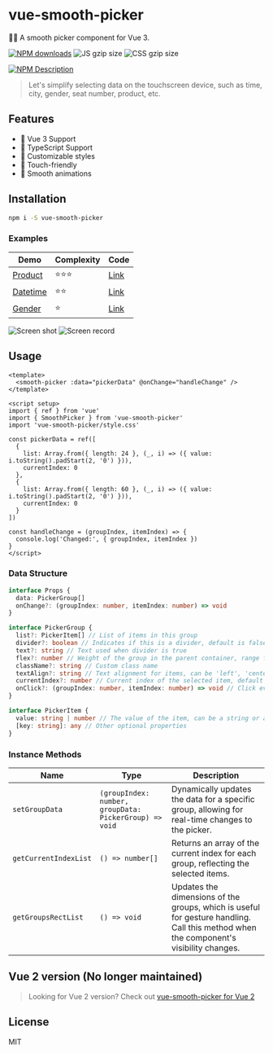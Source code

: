 # vue-smooth-picker

🏄🏼 A smooth picker component for Vue 3.

[![NPM downloads](http://img.shields.io/npm/dt/vue-smooth-picker.svg)](https://npmjs.org/package/vue-smooth-picker)
![JS gzip size](http://img.badgesize.io/hiyali/vue-smooth-picker/refs/heads/gh-pages/dist/vue-smooth-picker.js.svg?compression=gzip&label=gzip:%20JS)
![CSS gzip size](http://img.badgesize.io/hiyali/vue-smooth-picker/refs/heads/gh-pages/dist/style.css.svg?compression=gzip&label=gzip:%20CSS)

[![NPM Description](https://nodei.co/npm/vue-smooth-picker.png?downloads=true&stars=true)](https://npmjs.org/package/vue-smooth-picker)

> Let's simplify selecting data on the touchscreen device, such as time, city, gender, seat number, product, etc.

## Features
- 🎯 Vue 3 Support
- 💪 TypeScript Support
- 🎨 Customizable styles
- 📱 Touch-friendly
- 🔄 Smooth animations

## Installation

```bash
npm i -S vue-smooth-picker
```

### Examples

| Demo           | Complexity      | Code      |
| -------------- | --------------- | --------- |
| [Product](https://hiyali.github.io/vue-smooth-picker/pages/example/product/) | ⭐⭐⭐ | [Link](https://github.com/hiyali/vue-smooth-picker/tree/gh-pages/example/product) |
| [Datetime](https://hiyali.github.io/vue-smooth-picker/pages/example/datetime/) | ⭐⭐ | [Link](https://github.com/hiyali/vue-smooth-picker/tree/gh-pages/example/datetime) |
| [Gender](https://hiyali.github.io/vue-smooth-picker/pages/example/gender/) | ⭐ | [Link](https://github.com/hiyali/vue-smooth-picker/tree/gh-pages/example/product) |


![Screen shot](https://raw.githubusercontent.com/hiyali/vue-smooth-picker/gh-pages/assets/smooth-picker-screenshot.png "screenshot")
![Screen record](https://raw.githubusercontent.com/hiyali/vue-smooth-picker/gh-pages/assets/smooth-picker-screen-record.gif "screen record")

## Usage

```vue
<template>
  <smooth-picker :data="pickerData" @onChange="handleChange" />
</template>

<script setup>
import { ref } from 'vue'
import { SmoothPicker } from 'vue-smooth-picker'
import 'vue-smooth-picker/style.css'

const pickerData = ref([
  {
    list: Array.from({ length: 24 }, (_, i) => ({ value: i.toString().padStart(2, '0') })),
    currentIndex: 0
  },
  {
    list: Array.from({ length: 60 }, (_, i) => ({ value: i.toString().padStart(2, '0') })),
    currentIndex: 0
  }
])

const handleChange = (groupIndex, itemIndex) => {
  console.log('Changed:', { groupIndex, itemIndex })
}
</script>
```

### Data Structure

```typescript
interface Props {
  data: PickerGroup[]
  onChange?: (groupIndex: number, itemIndex: number) => void
}

interface PickerGroup {
  list?: PickerItem[] // List of items in this group
  divider?: boolean // Indicates if this is a divider, default is false
  text?: string // Text used when divider is true
  flex?: number // Weight of the group in the parent container, range from 1 to 12
  className?: string // Custom class name
  textAlign?: string // Text alignment for items, can be 'left', 'center', or 'right'
  currentIndex?: number // Current index of the selected item, default is 0
  onClick?: (groupIndex: number, itemIndex: number) => void // Click event handler
}

interface PickerItem {
  value: string | number // The value of the item, can be a string or a number
  [key: string]: any // Other optional properties
}
```

### Instance Methods

| Name       | Type       | Description        |
| ---------- | ---------- | ------------------ |
| `setGroupData`             | `(groupIndex: number, groupData: PickerGroup) => void` | Dynamically updates the data for a specific group, allowing for real-time changes to the picker. |
| `getCurrentIndexList`      | `() => number[]`                                      | Returns an array of the current index for each group, reflecting the selected items.           |
| `getGroupsRectList`        | `() => void`                                          | Updates the dimensions of the groups, which is useful for gesture handling. Call this method when the component's visibility changes. |

## Vue 2 version (No longer maintained)

> Looking for Vue 2 version? Check out [vue-smooth-picker for Vue 2](https://github.com/hiyali/vue-smooth-picker/tree/vue2)

## License

MIT

